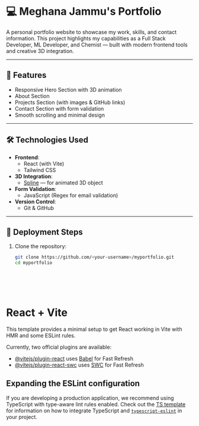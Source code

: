
# 💻 Meghana Jammu's Portfolio

A personal portfolio website to showcase my work, skills, and contact information. This project highlights my capabilities as a Full Stack Developer, ML Developer, and Chemist — built with modern frontend tools and creative 3D integration.

---

## 📌 Features

- Responsive Hero Section with 3D animation
- About Section
- Projects Section (with images & GitHub links)
- Contact Section with form validation
- Smooth scrolling and minimal design

---

## 🛠️ Technologies Used

- **Frontend**:  
  - React (with Vite)
  - Tailwind CSS
- **3D Integration**:  
  - [Spline](https://spline.design/) — for animated 3D object
- **Form Validation**:  
  - JavaScript (Regex for email validation)
- **Version Control**:  
  - Git & GitHub

---

## 🚀 Deployment Steps

1. Clone the repository:
   ```bash
   git clone https://github.com/<your-username>/myportfolio.git
   cd myportfolio







# React + Vite

This template provides a minimal setup to get React working in Vite with HMR and some ESLint rules.

Currently, two official plugins are available:

- [@vitejs/plugin-react](https://github.com/vitejs/vite-plugin-react/blob/main/packages/plugin-react) uses [Babel](https://babeljs.io/) for Fast Refresh
- [@vitejs/plugin-react-swc](https://github.com/vitejs/vite-plugin-react/blob/main/packages/plugin-react-swc) uses [SWC](https://swc.rs/) for Fast Refresh

## Expanding the ESLint configuration

If you are developing a production application, we recommend using TypeScript with type-aware lint rules enabled. Check out the [TS template](https://github.com/vitejs/vite/tree/main/packages/create-vite/template-react-ts) for information on how to integrate TypeScript and [`typescript-eslint`](https://typescript-eslint.io) in your project.

